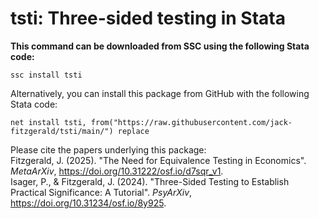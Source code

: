 # tsti: Three-sided testing in Stata

**This command can be downloaded from SSC using the following Stata code:**
```
ssc install tsti
```

Alternatively, you can install this package from GitHub with the following Stata code:
```
net install tsti, from("https://raw.githubusercontent.com/jack-fitzgerald/tsti/main/") replace
```
Please cite the papers underlying this package: <br/>
Fitzgerald, J. (2025). "The Need for Equivalence Testing in Economics". <i>MetaArXiv</i>, https://doi.org/10.31222/osf.io/d7sqr_v1. <br/>
Isager, P., & Fitzgerald, J. (2024). "Three-Sided Testing to Establish Practical Significance: A Tutorial". <i>PsyArXiv</i>, https://doi.org/10.31234/osf.io/8y925.
